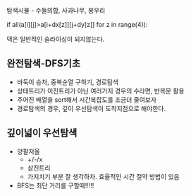 탐색시뮬 - 수들의합, 사과나무, 봉우리

 if all(a[i][j]>a[i+dx[z]][j+dy[z]] for z in range(4)):

 덱은 일반적인 슬라이싱이 되지않는다.

 ## 완전탐색-DFS기초 
 - 바둑이 승차, 중복순열 구하기, 경로탐색
 - 상태트리가 이진트리가 아닌 여러가지 경우의 수라면, 반복문 활용
 - 주어진 배열을 sort해서 시간복잡도를 조금더 줄여보자
 - 경로탐색의 경우, 깊이 우선탐색이 도착지점으로 해야한다.

 ## 깊이넓이 우선탐색
 - 양팔저울
    - +/-/x
    - 삼진트리
    - 가지치기 부분 잘 생각하자. 효율적인 시간 절약 방법이 있음
- BFS는 최단 거리를 구할때!!!!!
